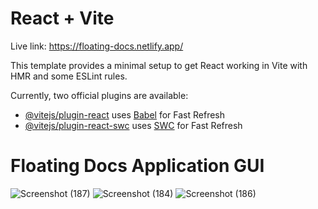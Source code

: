 # React + Vite

Live link: https://floating-docs.netlify.app/

This template provides a minimal setup to get React working in Vite with HMR and some ESLint rules.

Currently, two official plugins are available:

- [@vitejs/plugin-react](https://github.com/vitejs/vite-plugin-react/blob/main/packages/plugin-react/README.md) uses [Babel](https://babeljs.io/) for Fast Refresh
- [@vitejs/plugin-react-swc](https://github.com/vitejs/vite-plugin-react-swc) uses [SWC](https://swc.rs/) for Fast Refresh


# Floating Docs Application GUI

![Screenshot (187)](https://github.com/Dipakmali100/Floating-Docs/assets/89243145/56f41ebd-d49f-4690-b6ae-2d0d12f46086)
![Screenshot (184)](https://github.com/Dipakmali100/Floating-Docs/assets/89243145/c010d564-2e9c-4736-a209-8762cbb3a600)
![Screenshot (186)](https://github.com/Dipakmali100/Floating-Docs/assets/89243145/d1c18357-05b1-4c7d-a2aa-bb1d9a01b560)

